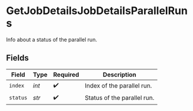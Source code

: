 # GetJobDetailsJobDetailsParallelRuns

Info about a status of the parallel run.


## Fields

| Field                       | Type                        | Required                    | Description                 |
| --------------------------- | --------------------------- | --------------------------- | --------------------------- |
| `index`                     | *int*                       | :heavy_check_mark:          | Index of the parallel run.  |
| `status`                    | *str*                       | :heavy_check_mark:          | Status of the parallel run. |
